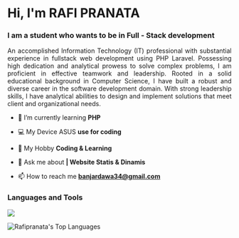 <h1 align="left">Hi, I'm RAFI PRANATA</h1>

<h3 align="left">I am a student who wants to be in Full - Stack development</h3>

<p align="justify">An accomplished Information Technology (IT) professional with substantial experience in fullstack web development using PHP Laravel. Possessing high dedication and analytical prowess to solve complex problems, I am proficient in effective teamwork and leadership. Rooted in a solid educational background in Computer Science, I have built a robust and diverse career in the software development domain. With strong leadership skills, I have analytical abilities to design and implement solutions that meet client and organizational needs.
</p>

- 🌱 I’m currently learning **PHP**

- 💻 My Device ASUS **use for coding**

- 🤖 My Hobby **Coding & Learning**

- 💬 Ask me about **| Website Statis & Dinamis**

- 📫 How to reach me **banjardawa34@gmail.com**

### Languages and Tools
<img src="https://skillicons.dev/icons?i=html,css,js,bootstrap,wordpress,php,laravel,mysql,git,github,vscode,nextjs,nodejs,">

![Rafipranata's Top Languages](https://github-readme-stats.vercel.app/api/top-langs/?username=Rafipranata&theme=vue-dark&show_icons=true&hide_border=true&layout=compact)
